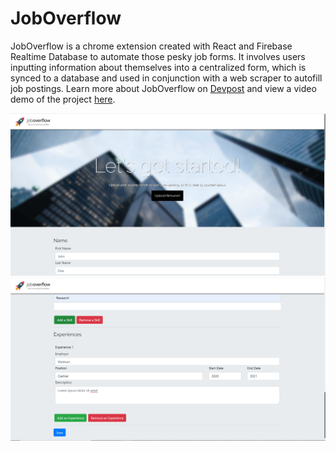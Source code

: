 # JobOverflow

JobOverflow is a chrome extension created with React and Firebase Realtime Database to automate those pesky job forms. It involves users inputting information about themselves into a centralized form, which is synced to a database and used in conjunction with a web scraper to autofill job postings. Learn more about JobOverflow on [Devpost](https://devpost.com/software/joboverflow) and view a video demo of the project [here](https://www.youtube.com/watch?v=R6XqFKS6fOQ).

![JobOverflow](./readme_assets/jobOverflow1.jpg)
![JobOverflow](./readme_assets/jobOverflow2.jpg)
